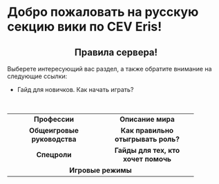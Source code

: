 <h1> Добро пожаловать на русскую секцию вики по CEV Eris!</h1>
  <h2 align="center"> Правила сервера!</h2>
Выберете интересующий вас раздел, а также обратите внимание на следующие ссылки:
<br><ul>
  <li>Гайд для новичков. Как начать играть?</li>
</ul> 
  <br>
  <table align="center" width="100%" cellspacing="0" cellpadding="5">
   <tr> 
     <td width="200" valign="center" align="center"><b>Профессии</b></td><td width="200" valign="center" align="center"><b>Описание мира</b></td>
   </tr>
  <tr>
    <td width="200" valign="center" align="center"><b>Общеигровые руководства</b></td><td width="200" valign="center" align="center"><b>Как правильно отыгрывать роль?</b></td>
  </tr>
  <tr>
    <td width="200" valign="center" align="center"><b>Спецроли</b></td><td width="200" valign="center" align="center"><b>Гайды для тех, кто хочет помочь</b></td>
  </tr>
  <tr>
    <td colspan=2 align="center"> <b>Игровые режимы</b> </td>
  </tr>
  </table>
